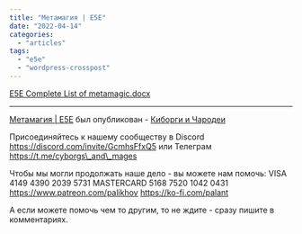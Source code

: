 ```yaml
---
title: "Метамагия | E5E"
date: "2022-04-14"
categories: 
  - "articles"
tags: 
  - "e5e"
  - "wordpress-crosspost"
---
```


[E5E Complete List of metamagic.docx](https://1drv.ms/w/s!Atcrhwwo1lBA19FqnFwijaFuBt1WEg?e=pUDgE8)

* * *

[Метамагия | E5E](https://cyborgsandmages.com/2022/04/metamagic-e5e/ "Оригинал статьи.") был опубликован - [Киборги и Чародеи](https://cyborgsandmages.com)

Присоединяйтесь к нашему сообществу в Discord https://discord.com/invite/GcmhsFfxQ5 или Телеграм https://t.me/cyborgs\_and\_mages

Чтобы мы могли продолжать наше дело - вы можете нам помочь: VISA 4149 4390 2039 5731 MASTERCARD 5168 7520 1042 0431 https://www.patreon.com/palikhov https://ko-fi.com/palant

А если можете помочь чем то другим, то не ждите - сразу пишите в комментариях.
